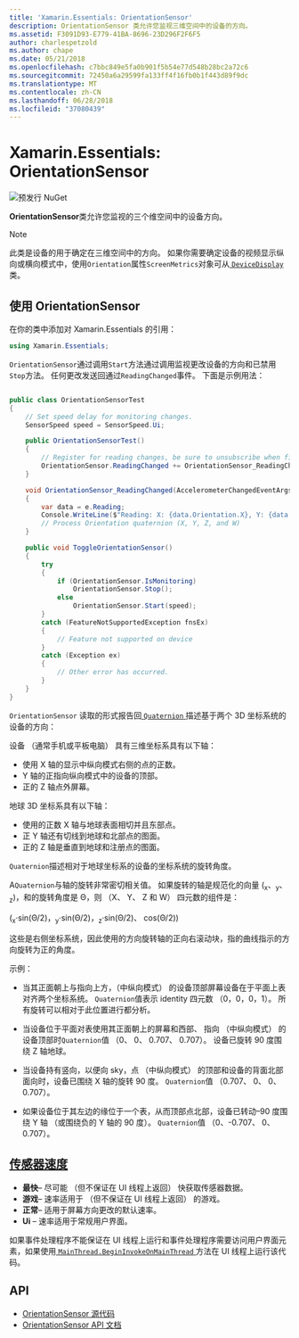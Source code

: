 ```yaml
---
title: 'Xamarin.Essentials: OrientationSensor'
description: OrientationSensor 类允许您监视三维空间中的设备的方向。
ms.assetid: F3091D93-E779-41BA-8696-23D296F2F6F5
author: charlespetzold
ms.author: chape
ms.date: 05/21/2018
ms.openlocfilehash: c7bbc849e5fa0b901f5b54e77d548b28bc2a72c6
ms.sourcegitcommit: 72450a6a29599fa133ff4f16fb0b1f443d89f9dc
ms.translationtype: MT
ms.contentlocale: zh-CN
ms.lasthandoff: 06/28/2018
ms.locfileid: "37080439"
---
```

# <a name="xamarinessentials-orientationsensor"></a>Xamarin.Essentials: OrientationSensor

![预发行 NuGet](~/media/shared/pre-release.png)

**OrientationSensor**类允许您监视的三个维空间中的设备方向。

> [!NOTE]
> 此类是设备的用于确定在三维空间中的方向。 如果你需要确定设备的视频显示纵向或横向模式中，使用`Orientation`属性`ScreenMetrics`对象可从[ `DeviceDisplay` ](device-display.md)类。

## <a name="using-orientationsensor"></a>使用 OrientationSensor

在你的类中添加对 Xamarin.Essentials 的引用：

```csharp
using Xamarin.Essentials;
```

`OrientationSensor`通过调用`Start`方法通过调用监视更改设备的方向和已禁用`Stop`方法。 任何更改发送回通过`ReadingChanged`事件。 下面是示例用法：

```csharp

public class OrientationSensorTest
{
    // Set speed delay for monitoring changes.
    SensorSpeed speed = SensorSpeed.Ui;

    public OrientationSensorTest()
    {
        // Register for reading changes, be sure to unsubscribe when finished
        OrientationSensor.ReadingChanged += OrientationSensor_ReadingChanged;
    }

    void OrientationSensor_ReadingChanged(AccelerometerChangedEventArgs e)
    {
        var data = e.Reading;
        Console.WriteLine($"Reading: X: {data.Orientation.X}, Y: {data.Orientation.Y}, Z: {data.Orientation.Z}, W: {data.Orientation.W}");
        // Process Orientation quaternion (X, Y, Z, and W)
    }

    public void ToggleOrientationSensor()
    {
        try
        {
            if (OrientationSensor.IsMonitoring)
                OrientationSensor.Stop();
            else
                OrientationSensor.Start(speed);
        }
        catch (FeatureNotSupportedException fnsEx)
        {
            // Feature not supported on device
        }
        catch (Exception ex)
        {
            // Other error has occurred.
        }
    }
}
```

`OrientationSensor` 读取的形式报告回[ `Quaternion` ](xref:System.Numerics.Quaternion)描述基于两个 3D 坐标系统的设备的方向：

设备 （通常手机或平板电脑） 具有三维坐标系具有以下轴：

- 使用 X 轴的显示中纵向模式右侧的点的正数。
- Y 轴的正指向纵向模式中的设备的顶部。
- 正的 Z 轴点外屏幕。

地球 3D 坐标系具有以下轴：

- 使用的正数 X 轴与地球表面相切并且东部点。
- 正 Y 轴还有切线到地球和北部点的图面。
- 正的 Z 轴是垂直到地球和注册点的图面。

`Quaternion`描述相对于地球坐标系的设备的坐标系统的旋转角度。

A`Quaternion`与轴的旋转非常密切相关值。 如果旋转的轴是规范化的向量 (<sub>x</sub>、<sub>y</sub>、<sub>z</sub>)，和的旋转角度是 Θ，则 （X、 Y、 Z 和 W） 四元数的组件是：

(<sub>x</sub>·sin(Θ/2)，<sub>y</sub>·sin(Θ/2)，<sub>z</sub>·sin(Θ/2)、 cos(Θ/2))

这些是右侧坐标系统，因此使用的方向旋转轴的正向右滚动块，指的曲线指示的方向旋转为正的角度。

示例：

* 当其正面朝上与指向上方，（中纵向模式） 的设备顶部屏幕设备在于平面上表对齐两个坐标系统。 `Quaternion`值表示 identity 四元数 （0，0，0，1）。 所有旋转可以相对于此位置进行都分析。

* 当设备位于平面对表使用其正面朝上的屏幕和西部、 指向 （中纵向模式） 的设备顶部时`Quaternion`值 （0、 0、 0.707、 0.707）。 设备已旋转 90 度围绕 Z 轴地球。

* 当设备持有竖向，以便向 sky，点 （中纵向模式） 的顶部和设备的背面北部面向时，设备已围绕 X 轴的旋转 90 度。 `Quaternion`值 （0.707、 0、 0、 0.707）。

* 如果设备位于其左边的缘位于一个表，从而顶部点北部，设备已转动&ndash;90 度围绕 Y 轴 （或围绕负的 Y 轴的 90 度）。 `Quaternion`值 （0、-0.707、 0、 0.707）。

## <a name="sensor-speedxrefxamarinessentialssensorspeed"></a>[传感器速度](xref:Xamarin.Essentials.SensorSpeed)

- **最快**– 尽可能 （但不保证在 UI 线程上返回） 快获取传感器数据。
- **游戏**– 速率适用于 （但不保证在 UI 线程上返回） 的游戏。
- **正常**– 适用于屏幕方向更改的默认速率。
- **Ui** – 速率适用于常规用户界面。

如果事件处理程序不能保证在 UI 线程上运行和事件处理程序需要访问用户界面元素，如果使用[ `MainThread.BeginInvokeOnMainThread` ](main-thread.md)方法在 UI 线程上运行该代码。

## <a name="api"></a>API

- [OrientationSensor 源代码](https://github.com/xamarin/Essentials/tree/master/Xamarin.Essentials/OrientationSensor)
- [OrientationSensor API 文档](xref:Xamarin.Essentials.OrientationSensor)
